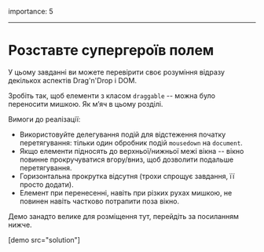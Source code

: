 importance: 5

---

# Розставте супергероїв полем

У цьому завданні ви можете перевірити своє розуміння відразу декількох аспектів Drag'n'Drop і DOM.

Зробіть так, щоб елементи з класом `draggable` -- можна було переносити мишкою. Як м’яч в цьому розділі.

Вимоги до реалізації:

- Використовуйте делегування подій для відстеження початку перетягування: тільки один обробник подій `mousedown` на `document`.
- Якщо елементи підносять до верхньої/нижньої межі вікна -- вікно повинне прокручуватися вгору/вниз, щоб дозволити подальше перетягування.
- Горизонтальна прокрутка відсутня (трохи спрощує завдання, її просто додати).
- Елемент при перенесенні, навіть при різких рухах мишкою, не повинен навіть частково потрапити поза вікно.

Демо занадто велике для розміщення тут, перейдіть за посиланням нижче.

[demo src="solution"]
